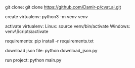 git clone: 
git clone https://github.com/Damir-p/cvat.ai.git

create virtualenv: python3 -m venv venv

activate virtualenv:
Linux: source venv/bin/activate
Windows: venv\Scripts\activate

requirements: 
pip install -r requirements.txt

download json file:
python download_json.py

run project:
python main.py